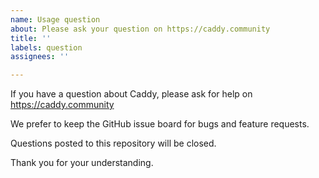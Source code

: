 ```yaml
---
name: Usage question
about: Please ask your question on https://caddy.community
title: ''
labels: question
assignees: ''

---
```


If you have a question about Caddy, please ask for help on https://caddy.community

We prefer to keep the GitHub issue board for bugs and feature requests.

Questions posted to this repository will be closed.

Thank you for your understanding.
